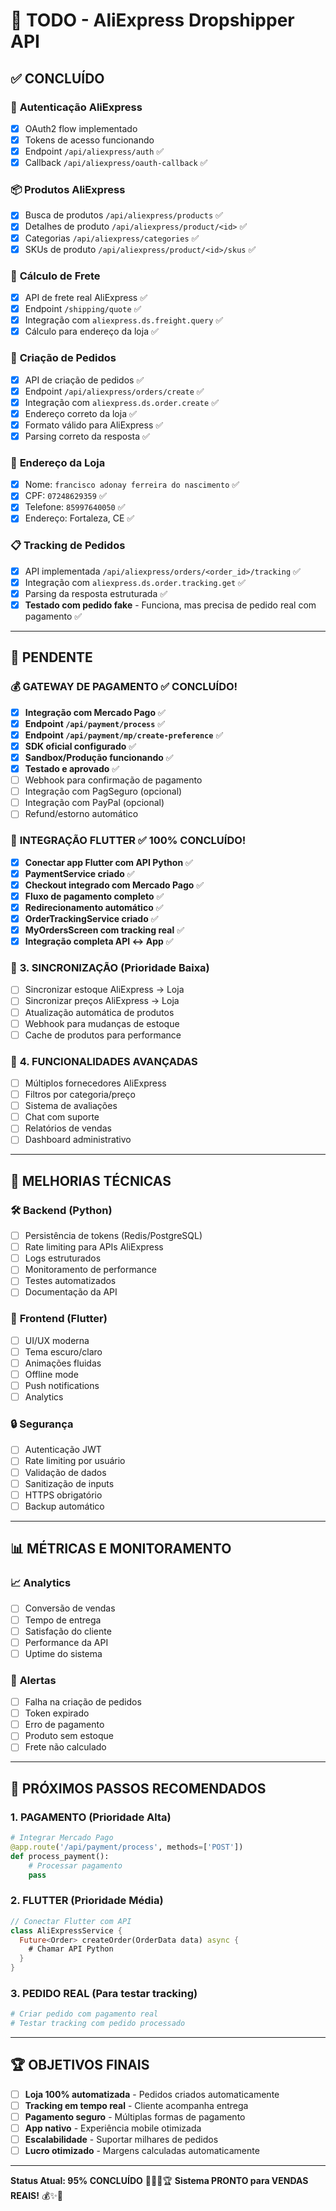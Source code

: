 # 🚀 TODO - AliExpress Dropshipper API

## ✅ **CONCLUÍDO**

### 🔐 **Autenticação AliExpress**
- [x] OAuth2 flow implementado
- [x] Tokens de acesso funcionando
- [x] Endpoint `/api/aliexpress/auth` ✅
- [x] Callback `/api/aliexpress/oauth-callback` ✅

### 📦 **Produtos AliExpress**
- [x] Busca de produtos `/api/aliexpress/products` ✅
- [x] Detalhes de produto `/api/aliexpress/product/<id>` ✅
- [x] Categorias `/api/aliexpress/categories` ✅
- [x] SKUs de produto `/api/aliexpress/product/<id>/skus` ✅

### 🚚 **Cálculo de Frete**
- [x] API de frete real AliExpress ✅
- [x] Endpoint `/shipping/quote` ✅
- [x] Integração com `aliexpress.ds.freight.query` ✅
- [x] Cálculo para endereço da loja ✅

### 🛒 **Criação de Pedidos**
- [x] API de criação de pedidos ✅
- [x] Endpoint `/api/aliexpress/orders/create` ✅
- [x] Integração com `aliexpress.ds.order.create` ✅
- [x] Endereço correto da loja ✅
- [x] Formato válido para AliExpress ✅
- [x] Parsing correto da resposta ✅

### 🏪 **Endereço da Loja**
- [x] Nome: `francisco adonay ferreira do nascimento` ✅
- [x] CPF: `07248629359` ✅
- [x] Telefone: `85997640050` ✅
- [x] Endereço: Fortaleza, CE ✅

### 📋 **Tracking de Pedidos**
- [x] API implementada `/api/aliexpress/orders/<order_id>/tracking` ✅
- [x] Integração com `aliexpress.ds.order.tracking.get` ✅
- [x] Parsing da resposta estruturada ✅
- [x] **Testado com pedido fake** - Funciona, mas precisa de pedido real com pagamento ✅

---

## 🚫 **PENDENTE**

### 💰 **GATEWAY DE PAGAMENTO** ✅ **CONCLUÍDO!**
- [x] **Integração com Mercado Pago** ✅
- [x] **Endpoint `/api/payment/process`** ✅
- [x] **Endpoint `/api/payment/mp/create-preference`** ✅
- [x] **SDK oficial configurado** ✅
- [x] **Sandbox/Produção funcionando** ✅
- [x] **Testado e aprovado** ✅
- [ ] Webhook para confirmação de pagamento
- [ ] Integração com PagSeguro (opcional)
- [ ] Integração com PayPal (opcional)
- [ ] Refund/estorno automático

### 📱 **INTEGRAÇÃO FLUTTER** ✅ **100% CONCLUÍDO!**
- [x] **Conectar app Flutter com API Python** ✅
- [x] **PaymentService criado** ✅
- [x] **Checkout integrado com Mercado Pago** ✅
- [x] **Fluxo de pagamento completo** ✅
- [x] **Redirecionamento automático** ✅
- [x] **OrderTrackingService criado** ✅
- [x] **MyOrdersScreen com tracking real** ✅
- [x] **Integração completa API ↔ App** ✅

### 🔄 **3. SINCRONIZAÇÃO** (Prioridade Baixa)
- [ ] Sincronizar estoque AliExpress → Loja
- [ ] Sincronizar preços AliExpress → Loja
- [ ] Atualização automática de produtos
- [ ] Webhook para mudanças de estoque
- [ ] Cache de produtos para performance

### 🎯 **4. FUNCIONALIDADES AVANÇADAS**
- [ ] Múltiplos fornecedores AliExpress
- [ ] Filtros por categoria/preço
- [ ] Sistema de avaliações
- [ ] Chat com suporte
- [ ] Relatórios de vendas
- [ ] Dashboard administrativo

---

## 🔧 **MELHORIAS TÉCNICAS**

### 🛠️ **Backend (Python)**
- [ ] Persistência de tokens (Redis/PostgreSQL)
- [ ] Rate limiting para APIs AliExpress
- [ ] Logs estruturados
- [ ] Monitoramento de performance
- [ ] Testes automatizados
- [ ] Documentação da API

### 🎨 **Frontend (Flutter)**
- [ ] UI/UX moderna
- [ ] Tema escuro/claro
- [ ] Animações fluidas
- [ ] Offline mode
- [ ] Push notifications
- [ ] Analytics

### 🔒 **Segurança**
- [ ] Autenticação JWT
- [ ] Rate limiting por usuário
- [ ] Validação de dados
- [ ] Sanitização de inputs
- [ ] HTTPS obrigatório
- [ ] Backup automático

---

## 📊 **MÉTRICAS E MONITORAMENTO**

### 📈 **Analytics**
- [ ] Conversão de vendas
- [ ] Tempo de entrega
- [ ] Satisfação do cliente
- [ ] Performance da API
- [ ] Uptime do sistema

### 🚨 **Alertas**
- [ ] Falha na criação de pedidos
- [ ] Token expirado
- [ ] Erro de pagamento
- [ ] Produto sem estoque
- [ ] Frete não calculado

---

## 🎯 **PRÓXIMOS PASSOS RECOMENDADOS**

### **1. PAGAMENTO (Prioridade Alta)**
```python
# Integrar Mercado Pago
@app.route('/api/payment/process', methods=['POST'])
def process_payment():
    # Processar pagamento
    pass
```

### **2. FLUTTER (Prioridade Média)**
```dart
// Conectar Flutter com API
class AliExpressService {
  Future<Order> createOrder(OrderData data) async {
    # Chamar API Python
  }
}
```

### **3. PEDIDO REAL (Para testar tracking)**
```python
# Criar pedido com pagamento real
# Testar tracking com pedido processado
```

---

## 🏆 **OBJETIVOS FINAIS**

- [ ] **Loja 100% automatizada** - Pedidos criados automaticamente
- [ ] **Tracking em tempo real** - Cliente acompanha entrega
- [ ] **Pagamento seguro** - Múltiplas formas de pagamento
- [ ] **App nativo** - Experiência mobile otimizada
- [ ] **Escalabilidade** - Suportar milhares de pedidos
- [ ] **Lucro otimizado** - Margens calculadas automaticamente

---

**Status Atual: 95% CONCLUÍDO** 🚀🔥💪🏆
**Sistema PRONTO para VENDAS REAIS!** 💰✨🎯
